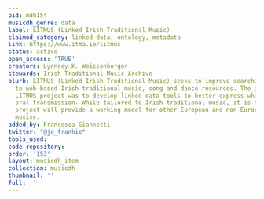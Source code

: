 ```yaml
---
pid: mdh154
musicdh_genre: data
label: LITMUS (Linked Irish Traditional Music)
claimed_category: linked data, ontology, metadata
link: https://www.itma.ie/litmus
status: active
open_access: 'TRUE'
creators: Lynnsey K. Weissenberger
stewards: Irish Traditional Music Archive
blurb: LITMUS (Linked Irish Traditional Music) seeks to improve searching and access
  to web-based Irish traditional music, song and dance resources. The goal of the
  LITMUS project was to develop linked data tools to better express what occurs within
  oral transmission. While tailored to Irish traditional music, it is hoped that this
  project will provide a working model for other European and non-European traditional
  musics.
added_by: Francesca Giannetti
twitter: "@jo_frankie"
tools_used: 
code_repository: 
order: '153'
layout: musicdh_item
collection: musicdh
thumbnail: ''
full: ''
---
```

